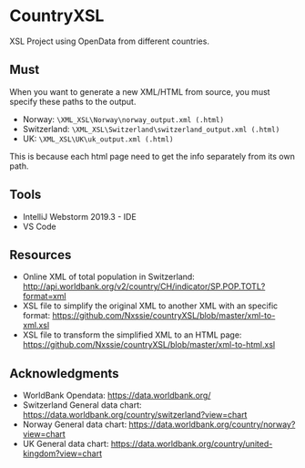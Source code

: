# CountryXSL
XSL Project using OpenData from different countries.

## Must
When you want to generate a new XML/HTML from source, you must specify these paths to the output. 
  * Norway: ``` \XML_XSL\Norway\norway_output.xml (.html) ```
  * Switzerland: ``` \XML_XSL\Switzerland\switzerland_output.xml (.html) ```
  * UK: ``` \XML_XSL\UK\uk_output.xml (.html) ```

This is because each html page need to get the info separately from its own path.

## Tools
* IntelliJ Webstorm 2019.3 - IDE
* VS Code

## Resources
* Online XML of total population in Switzerland: http://api.worldbank.org/v2/country/CH/indicator/SP.POP.TOTL?format=xml
* XSL file to simplify the original XML to another XML with an specific format: https://github.com/Nxssie/countryXSL/blob/master/xml-to-xml.xsl
* XSL file to transform the simplified XML to an HTML page: https://github.com/Nxssie/countryXSL/blob/master/xml-to-html.xsl

## Acknowledgments
* WorldBank Opendata: https://data.worldbank.org/
* Switzerland General data chart: https://data.worldbank.org/country/switzerland?view=chart
* Norway General data chart: https://data.worldbank.org/country/norway?view=chart
* UK General data chart: https://data.worldbank.org/country/united-kingdom?view=chart

